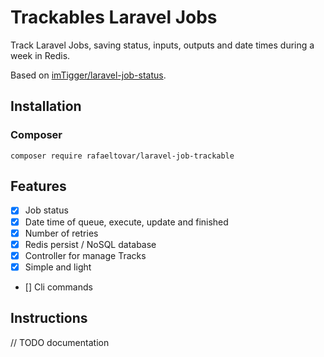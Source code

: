 # Trackables Laravel Jobs

Track Laravel Jobs, saving status, inputs, outputs and date times during a week in Redis.

Based on [imTigger/laravel-job-status](https://github.com/imTigger/laravel-job-status).

## Installation

### Composer

```
composer require rafaeltovar/laravel-job-trackable
```

## Features

- [x] Job status
- [x] Date time of queue, execute, update and finished
- [x] Number of retries
- [x] Redis persist / NoSQL database
- [x] Controller for manage Tracks
- [x] Simple and light
- [] Cli commands

## Instructions

// TODO documentation
